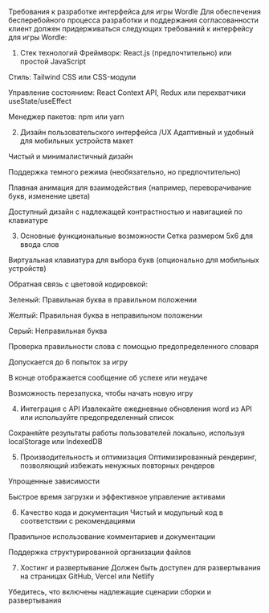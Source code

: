 Требования к разработке интерфейса для игры Wordle
Для обеспечения бесперебойного процесса разработки и поддержания согласованности клиент должен придерживаться следующих требований к интерфейсу для игры Wordle:

1. Стек технологий
Фреймворк: React.js (предпочтительно) или простой JavaScript

Стиль: Tailwind CSS или CSS-модули

Управление состоянием: React Context API, Redux или перехватчики useState/useEffect

Менеджер пакетов: npm или yarn

2. Дизайн пользовательского интерфейса /UX
Адаптивный и удобный для мобильных устройств макет

Чистый и минималистичный дизайн

Поддержка темного режима (необязательно, но предпочтительно)

Плавная анимация для взаимодействия (например, переворачивание букв, изменение цвета)

Доступный дизайн с надлежащей контрастностью и навигацией по клавиатуре

3. Основные функциональные возможности
Сетка размером 5х6 для ввода слов

Виртуальная клавиатура для выбора букв (опционально для мобильных устройств)

Обратная связь с цветовой кодировкой:

Зеленый: Правильная буква в правильном положении

Желтый: Правильная буква в неправильном положении

Серый: Неправильная буква

Проверка правильности слова с помощью предопределенного словаря

Допускается до 6 попыток за игру

В конце отображается сообщение об успехе или неудаче

Возможность перезапуска, чтобы начать новую игру

4. Интеграция с API
Извлекайте ежедневные обновления word из API или используйте предопределенный список

Сохраняйте результаты работы пользователей локально, используя localStorage или IndexedDB

5. Производительность и оптимизация
Оптимизированный рендеринг, позволяющий избежать ненужных повторных рендеров

Упрощенные зависимости

Быстрое время загрузки и эффективное управление активами

6. Качество кода и документация
Чистый и модульный код в соответствии с рекомендациями

Правильное использование комментариев и документации

Поддержка структурированной организации файлов

7. Хостинг и развертывание
Должен быть доступен для развертывания на страницах GitHub, Vercel или Netlify

Убедитесь, что включены надлежащие сценарии сборки и развертывания
